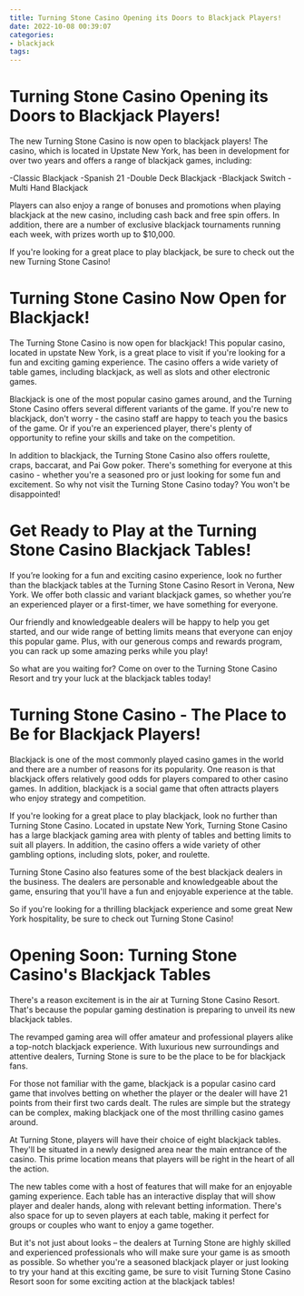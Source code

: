 ```yaml
---
title: Turning Stone Casino Opening its Doors to Blackjack Players!
date: 2022-10-08 00:39:07
categories:
- blackjack
tags:
---
```



#  Turning Stone Casino Opening its Doors to Blackjack Players!

The new Turning Stone Casino is now open to blackjack players! The casino, which is located in Upstate New York, has been in development for over two years and offers a range of blackjack games, including:

-Classic Blackjack
-Spanish 21
-Double Deck Blackjack
-Blackjack Switch
-Multi Hand Blackjack

Players can also enjoy a range of bonuses and promotions when playing blackjack at the new casino, including cash back and free spin offers. In addition, there are a number of exclusive blackjack tournaments running each week, with prizes worth up to $10,000.

If you're looking for a great place to play blackjack, be sure to check out the new Turning Stone Casino!

#  Turning Stone Casino Now Open for Blackjack!

The Turning Stone Casino is now open for blackjack! This popular casino, located in upstate New York, is a great place to visit if you're looking for a fun and exciting gaming experience. The casino offers a wide variety of table games, including blackjack, as well as slots and other electronic games.

Blackjack is one of the most popular casino games around, and the Turning Stone Casino offers several different variants of the game. If you're new to blackjack, don't worry - the casino staff are happy to teach you the basics of the game. Or if you're an experienced player, there's plenty of opportunity to refine your skills and take on the competition.

In addition to blackjack, the Turning Stone Casino also offers roulette, craps, baccarat, and Pai Gow poker. There's something for everyone at this casino - whether you're a seasoned pro or just looking for some fun and excitement. So why not visit the Turning Stone Casino today? You won't be disappointed!

#  Get Ready to Play at the Turning Stone Casino Blackjack Tables!

If you’re looking for a fun and exciting casino experience, look no further than the blackjack tables at the Turning Stone Casino Resort in Verona, New York. We offer both classic and variant blackjack games, so whether you’re an experienced player or a first-timer, we have something for everyone.

Our friendly and knowledgeable dealers will be happy to help you get started, and our wide range of betting limits means that everyone can enjoy this popular game. Plus, with our generous comps and rewards program, you can rack up some amazing perks while you play!

So what are you waiting for? Come on over to the Turning Stone Casino Resort and try your luck at the blackjack tables today!

#  Turning Stone Casino - The Place to Be for Blackjack Players!

Blackjack is one of the most commonly played casino games in the world and there are a number of reasons for its popularity. One reason is that blackjack offers relatively good odds for players compared to other casino games. In addition, blackjack is a social game that often attracts players who enjoy strategy and competition.

If you're looking for a great place to play blackjack, look no further than Turning Stone Casino. Located in upstate New York, Turning Stone Casino has a large blackjack gaming area with plenty of tables and betting limits to suit all players. In addition, the casino offers a wide variety of other gambling options, including slots, poker, and roulette.

Turning Stone Casino also features some of the best blackjack dealers in the business. The dealers are personable and knowledgeable about the game, ensuring that you'll have a fun and enjoyable experience at the table.

So if you're looking for a thrilling blackjack experience and some great New York hospitality, be sure to check out Turning Stone Casino!

#  Opening Soon: Turning Stone Casino's Blackjack Tables

There's a reason excitement is in the air at Turning Stone Casino Resort. That's because the popular gaming destination is preparing to unveil its new blackjack tables.

The revamped gaming area will offer amateur and professional players alike a top-notch blackjack experience. With luxurious new surroundings and attentive dealers, Turning Stone is sure to be the place to be for blackjack fans.

For those not familiar with the game, blackjack is a popular casino card game that involves betting on whether the player or the dealer will have 21 points from their first two cards dealt. The rules are simple but the strategy can be complex, making blackjack one of the most thrilling casino games around.

At Turning Stone, players will have their choice of eight blackjack tables. They'll be situated in a newly designed area near the main entrance of the casino. This prime location means that players will be right in the heart of all the action.

The new tables come with a host of features that will make for an enjoyable gaming experience. Each table has an interactive display that will show player and dealer hands, along with relevant betting information. There's also space for up to seven players at each table, making it perfect for groups or couples who want to enjoy a game together.

But it's not just about looks – the dealers at Turning Stone are highly skilled and experienced professionals who will make sure your game is as smooth as possible. So whether you're a seasoned blackjack player or just looking to try your hand at this exciting game, be sure to visit Turning Stone Casino Resort soon for some exciting action at the blackjack tables!